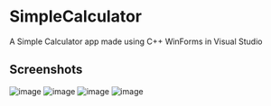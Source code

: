 # SimpleCalculator
A Simple Calculator app made using C++ WinForms in Visual Studio

## Screenshots

![image](https://github.com/sruthikkoneti/SimpleCalculator/assets/97946223/27f88acb-7463-4ee9-ab7f-f39a849b8b43)
![image](https://github.com/sruthikkoneti/SimpleCalculator/assets/97946223/ec2cb2ec-6ba2-464d-8fdb-1c28d580d9a5)
![image](https://github.com/sruthikkoneti/SimpleCalculator/assets/97946223/2bbca6bc-c649-4061-a365-710c5ce1ff60)
![image](https://github.com/sruthikkoneti/SimpleCalculator/assets/97946223/977ff6c2-ee02-41ed-9319-213ca5a5d2d2)
